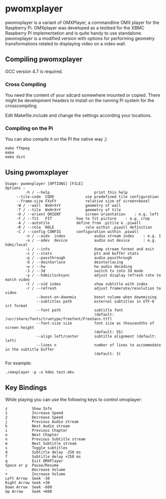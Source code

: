 pwomxplayer
===========

pwomxplayer is a variant of OMXPlayer, a commandline OMX player for
the Raspberry Pi. OMXplayer was developed as a testbed for the XBMC
Raspberry PI implementation and is quite handy to use standalone.
pwomxplayer is a modified version with options for performing geometry
transformations related to displaying video on a video wall.

Compiling pwomxplayer
---------------------

GCC version 4.7 is required.

### Cross Compiling

You need the content of your sdcard somewhere mounted or copied. There might be
development headers to install on the running Pi system for the crosscompiling.

Edit Makefile.include and change the settings according your locations.

### Compiling on the Pi

You can also compile it on the PI the native way ;)

    make ffmpeg
    make
    make dist

Using pwomxplayer
-----------------

    Usage: pwomxplayer [OPTIONS] [FILE]
    Options :
             -h / --help                    print this help
	     --tile-code  CODE              use predefined tile configuration
	     --frame-size FXxFY             relative size of screen+bezel
	     -W / --wall  WxH+X+Y           geometry of wall
	     -T / --tile  WxH+X+Y           geometry of tile
	     -O / --orient ORIENT           screen orientation    : e.g. left
	     -F / --fit   FIT		    how to fit picture    : e.g. crop
	     -A / --autotile		    define from .pitile & .piwall
	     -R / --role  ROLE              role within .piwall definition
	     -C / --config CONFIG	    configuration within .piwall
             -n / --aidx  index             audio stream index    : e.g. 1
             -o / --adev  device            audio out device      : e.g. hdmi/local
             -i / --info                    dump stream format and exit
             -s / --stats                   pts and buffer stats
             -p / --passthrough             audio passthrough
             -d / --deinterlace             deinterlacing
             -w / --hw                      hw audio decoding
             -3 / --3d                      switch tv into 3d mode
             -y / --hdmiclocksync           adjust display refresh rate to match video
             -t / --sid index               show subtitle with index
             -r / --refresh                 adjust framerate/resolution to video
                  --boost-on-downmix        boost volume when downmixing
                  --subtitles path          external subtitles in UTF-8 srt format
                  --font path               subtitle font
                                            (default: /usr/share/fonts/truetype/freefont/FreeSans.ttf)
                  --font-size size          font size as thousandths of screen height
                                            (default: 55)
                  --align left/center       subtitle alignment (default: left)
                  --lines n                 number of lines to accommodate in the subtitle buffer
                                            (default: 3)

For example:

    ./omxplayer -p -o hdmi test.mkv

Key Bindings
------------

While playing you can use the following keys to control omxplayer:

    z			Show Info
    1			Increase Speed
    2			Decrease Speed
    j			Previous Audio stream
    k			Next Audio stream
    i			Previous Chapter
    o			Next Chapter
    n			Previous Subtitle stream
    m			Next Subtitle stream
    s			Toggle subtitles
    d			Subtitle delay -250 ms
    f			Subtitle delay +250 ms
    q			Exit OMXPlayer
    Space or p	Pause/Resume
    -			Decrease Volume
    +			Increase Volume
    Left Arrow	Seek -30
    Right Arrow	Seek +30
    Down Arrow	Seek -600
    Up Arrow	Seek +600
